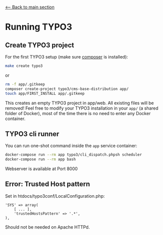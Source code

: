 [<-- Back to main section](../README.md)

# Running TYPO3

## Create TYPO3 project

For the first TYPO3 setup (make sure [composer](https://getcomposer.org/) is installed):

```bash
make create typo3
```

or

```bash
rm -f app/.gitkeep
composer create-project typo3/cms-base-distribution app/
touch app/FIRST_INSTALL app/.gitkeep
```

This creates an empty TYPO3 project in app/web. All existing files will be removed!
Feel free to modify your TYPO3 installation in your `app/` (a shared folder of Docker),
most of the time there is no need to enter any Docker container.


## TYPO3 cli runner

You can run one-shot command inside the `app` service container:

```bash
docker-compose run --rm app typo3/cli_dispatch.phpsh scheduler
docker-compose run --rm app bash
```

Webserver is available at Port 8000


## Error: Trusted Host pattern

Set in htdocs/typo3conf/LocalConfiguration.php:

    'SYS' => array(
        [ ... ],
        'trustedHostsPattern' => '.*',
    ),

Should not be needed on Apache HTTPd.
